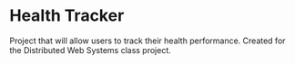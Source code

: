 # Health Tracker
Project that will allow users to track their health performance. Created for the Distributed Web Systems class project.
